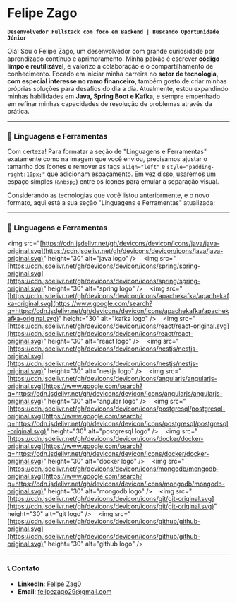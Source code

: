 # Felipe Zago

**`Desenvolvedor Fullstack com foco em Backend | Buscando Oportunidade Júnior`**

Olá\! Sou o Felipe Zago, um desenvolvedor com grande curiosidade por aprendizado contínuo e aprimoramento. Minha paixão é escrever **código limpo e reutilizável**, e valorizo a colaboração e o compartilhamento de conhecimento. Focado em iniciar minha carreira no **setor de tecnologia, com especial interesse no ramo financeiro**, também gosto de criar minhas próprias soluções para desafios do dia a dia. Atualmente, estou expandindo minhas habilidades em **Java, Spring Boot e Kafka**, e sempre empenhado em refinar minhas capacidades de resolução de problemas através da prática.

-----

### 🧰 Linguagens e Ferramentas

Com certeza\! Para formatar a seção de "Linguagens e Ferramentas" exatamente como na imagem que você enviou, precisamos ajustar o tamanho dos ícones e remover as tags `align="left"` e `style="padding-right:10px;"` que adicionam espaçamento. Em vez disso, usaremos um espaço simples (`&nbsp;`) entre os ícones para emular a separação visual.

Considerando as tecnologias que você listou anteriormente, e o novo formato, aqui está a sua seção "Linguagens e Ferramentas" atualizada:

-----

### 🧰 Linguagens e Ferramentas

<img src="[https://cdn.jsdelivr.net/gh/devicons/devicon/icons/java/java-original.svg](https://cdn.jsdelivr.net/gh/devicons/devicon/icons/java/java-original.svg)" height="30" alt="java logo" /\>   
<img src="[https://cdn.jsdelivr.net/gh/devicons/devicon/icons/spring/spring-original.svg](https://cdn.jsdelivr.net/gh/devicons/devicon/icons/spring/spring-original.svg)" height="30" alt="spring logo" /\>   
<img src="[https://cdn.jsdelivr.net/gh/devicons/devicon/icons/apachekafka/apachekafka-original.svg](https://www.google.com/search?q=https://cdn.jsdelivr.net/gh/devicons/devicon/icons/apachekafka/apachekafka-original.svg)" height="30" alt="kafka logo" /\>   
<img src="[https://cdn.jsdelivr.net/gh/devicons/devicon/icons/react/react-original.svg](https://cdn.jsdelivr.net/gh/devicons/devicon/icons/react/react-original.svg)" height="30" alt="react logo" /\>   
<img src="[https://cdn.jsdelivr.net/gh/devicons/devicon/icons/nestjs/nestjs-original.svg](https://cdn.jsdelivr.net/gh/devicons/devicon/icons/nestjs/nestjs-original.svg)" height="30" alt="nestjs logo" /\>   
<img src="[https://cdn.jsdelivr.net/gh/devicons/devicon/icons/angularjs/angularjs-original.svg](https://www.google.com/search?q=https://cdn.jsdelivr.net/gh/devicons/devicon/icons/angularjs/angularjs-original.svg)" height="30" alt="angular logo" /\>   
<img src="[https://cdn.jsdelivr.net/gh/devicons/devicon/icons/postgresql/postgresql-original.svg](https://www.google.com/search?q=https://cdn.jsdelivr.net/gh/devicons/devicon/icons/postgresql/postgresql-original.svg)" height="30" alt="postgresql logo" /\>   
<img src="[https://cdn.jsdelivr.net/gh/devicons/devicon/icons/docker/docker-original.svg](https://www.google.com/search?q=https://cdn.jsdelivr.net/gh/devicons/devicon/icons/docker/docker-original.svg)" height="30" alt="docker logo" /\>   
<img src="[https://cdn.jsdelivr.net/gh/devicons/devicon/icons/mongodb/mongodb-original.svg](https://www.google.com/search?q=https://cdn.jsdelivr.net/gh/devicons/devicon/icons/mongodb/mongodb-original.svg)" height="30" alt="mongodb logo" /\>   
<img src="[https://cdn.jsdelivr.net/gh/devicons/devicon/icons/git/git-original.svg](https://cdn.jsdelivr.net/gh/devicons/devicon/icons/git/git-original.svg)" height="30" alt="git logo" /\>   
<img src="[https://cdn.jsdelivr.net/gh/devicons/devicon/icons/github/github-original.svg](https://cdn.jsdelivr.net/gh/devicons/devicon/icons/github/github-original.svg)" height="30" alt="github logo" /\>

-----
### 📞 Contato

* **LinkedIn**: [Felipe Zag0](https://www.linkedin.com/in/felipezag0/)
* **Email**: felipezago29@gmail.com
